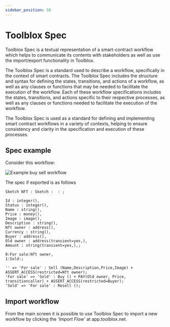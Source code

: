 ```yaml
---
sidebar_position: 50
---
```


# Toolblox Spec

Toolblox Spec is a textual representation of a smart-contract workflow which helps to communicate its contents with stakeholders as well as use the import/export functionality in Toolblox.

The Toolblox Spec is a standard used to describe a workflow, specifically in the context of smart contracts. The Toolblox Spec includes the structure and syntax for defining the states, transitions, and actions of a workflow, as well as any clauses or functions that may be needed to facilitate the execution of the workflow. Each of these workflow specifications includes the states, transitions, and actions specific to their respective processes, as well as any clauses or functions needed to facilitate the execution of the workflow.

The Toolblox Spec is used as a standard for defining and implementing smart contract workflows in a variety of contexts, helping to ensure consistency and clarity in the specification and execution of these processes.

## Spec example

Consider this workflow:

![Example buy sell workflow](/img/screens/spec_demo.png)

The spec if exported is as follows

```
Sketch NFT : Sketch :  : ;

Id : integer(),
Status : integer(),
Name : string(),
Price : money(),
Image : image(),
Description : string(),
Nft owner : address(),
Currency : string(),
Buyer : address(),
Old owner : address(transient=yes,),
Amount : string(transient=yes,),;

0:For sale:Nft owner,
1:Sold:;

'' => 'For sale' : Sell (Name,Description,Price,Image) + ASSERT_ACCESS(restricted=Nft owner);
'For sale' => 'Sold' : Buy () + PAY(Old owner, Price, transitioncaller) + ASSERT_ACCESS(restricted=Buyer);
'Sold' => 'For sale' : Resell ();
```

## Import workflow

From the main screen it is possible to use Toolblox Spec to import a new workflow by clicking the *'Import Flow'* at app.toolblox.net.